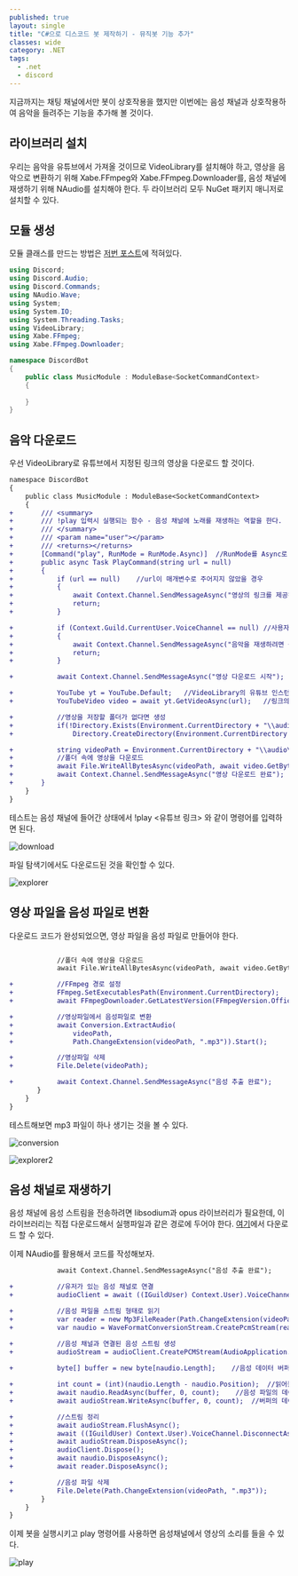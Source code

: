```yaml
---
published: true
layout: single
title: "C#으로 디스코드 봇 제작하기 - 뮤직봇 기능 추가"
classes: wide
category: .NET
tags: 
  - .net
  - discord 
---
```


지금까지는 채팅 채널에서만 봇이 상호작용을 했지만 이번에는 음성 채널과 상호작용하여 음악을 들려주는 기능을 추가해 볼 것이다.

## 라이브러리 설치

우리는 음악을 유튜브에서 가져올 것이므로 VideoLibrary를 설치해야 하고, 영상을 음악으로 변환하기 위해 Xabe.FFmpeg와 Xabe.FFmpeg.Downloader를, 음성 채널에 재생하기 위해 NAudio를 설치해야 한다. 두 라이브러리 모두 NuGet 패키지 매니저로 설치할 수 있다.

## 모듈 생성

모듈 클래스를 만드는 방법은 [저번 포스트](https://fred16157.github.io/.net/csharp-discord-bot-command-modules/)에 적혀있다.

~~~cs
using Discord;
using Discord.Audio;
using Discord.Commands;
using NAudio.Wave;
using System;
using System.IO;
using System.Threading.Tasks;
using VideoLibrary;
using Xabe.FFmpeg;
using Xabe.FFmpeg.Downloader;

namespace DiscordBot
{
    public class MusicModule : ModuleBase<SocketCommandContext>
    {
        
    }
}
~~~

## 음악 다운로드

우선 VideoLibrary로 유튜브에서 지정된 링크의 영상을 다운로드 할 것이다.

~~~diff
namespace DiscordBot
{
    public class MusicModule : ModuleBase<SocketCommandContext>
    {
+       /// <summary>
+       /// !play 입력시 실행되는 함수 - 음성 채널에 노래를 재생하는 역할을 한다.
+       /// </summary>
+       /// <param name="user"></param>
+       /// <returns></returns>
+       [Command("play", RunMode = RunMode.Async)]  //RunMode를 Async로 설정하여 영상을 다운로드하고 노래를 재생하는 동안 봇이 멈추지 않도록 한다.  
+       public async Task PlayCommand(string url = null)
+       {
+           if (url == null)    //url이 매개변수로 주어지지 않았을 경우
+           {
+               await Context.Channel.SendMessageAsync("영상의 링크를 제공해주세요.");
+               return;
+           }

+           if (Context.Guild.CurrentUser.VoiceChannel == null) //사용자가 음성 채널에 들어가지 않은 경우
+           {
+               await Context.Channel.SendMessageAsync("음악을 재생하려면 음성 채널에 있어야 합니다.");
+               return;
+           }

+           await Context.Channel.SendMessageAsync("영상 다운로드 시작");

+           YouTube yt = YouTube.Default;   //VideoLibrary의 유튜브 인스턴스 초기화
+           YouTubeVideo video = await yt.GetVideoAsync(url);   //링크의 영상을 변수에 저장

+           //영상을 저장할 폴더가 없다면 생성
+           if(!Directory.Exists(Environment.CurrentDirectory + "\\audio\\"))
+               Directory.CreateDirectory(Environment.CurrentDirectory + "\\audio\\");  

+           string videoPath = Environment.CurrentDirectory + "\\audio\\" + video.FullName;
+           //폴더 속에 영상을 다운로드
+           await File.WriteAllBytesAsync(videoPath, await video.GetBytesAsync());
+           await Context.Channel.SendMessageAsync("영상 다운로드 완료");
+       }
    }
}
~~~

테스트는 음성 채널에 들어간 상태에서 !play <유튜브 링크> 와 같이 명령어를 입력하면 된다.

![download](https://imgur.com/BOsYKSp.png)

파일 탐색기에서도 다운로드된 것을 확인할 수 있다.

![explorer](https://imgur.com/niYluk4.png)


## 영상 파일을 음성 파일로 변환

다운로드 코드가 완성되었으면, 영상 파일을 음성 파일로 만들어야 한다.

~~~diff

            //폴더 속에 영상을 다운로드
            await File.WriteAllBytesAsync(videoPath, await video.GetBytesAsync());

+           //FFmpeg 경로 설정
+           FFmpeg.SetExecutablesPath(Environment.CurrentDirectory);        
+           await FFmpegDownloader.GetLatestVersion(FFmpegVersion.Official);    //FFmpeg 다운로드

+           //영상파일에서 음성파일로 변환
+           await Conversion.ExtractAudio(
+               videoPath,
+               Path.ChangeExtension(videoPath, ".mp3")).Start();

+           //영상파일 삭제
+           File.Delete(videoPath);

+           await Context.Channel.SendMessageAsync("음성 추출 완료");
       }
    }
}
~~~

테스트해보면 mp3 파일이 하나 생기는 것을 볼 수 있다.

![conversion](https://imgur.com/cL9WXWD.png)

![explorer2](https://imgur.com/MENSZAp.png)

## 음성 채널로 재생하기

음성 채널에 음성 스트림을 전송하려면 libsodium과 opus 라이브러리가 필요한데, 이 라이브러리는 직접 다운로드해서 실행파일과 같은 경로에 두어야 한다. [여기](https://discord.foxbot.me/binaries/)에서 다운로드 할 수 있다.

이제 NAudio를 활용해서 코드를 작성해보자.

~~~diff
            await Context.Channel.SendMessageAsync("음성 추출 완료");

+           //유저가 있는 음성 채널로 연결
+           audioClient = await ((IGuildUser) Context.User).VoiceChannel.ConnectAsync();

+           //음성 파일을 스트림 형태로 읽기
+           var reader = new Mp3FileReader(Path.ChangeExtension(videoPath, ".mp3"));
+           var naudio = WaveFormatConversionStream.CreatePcmStream(reader);

+           //음성 채널과 연결된 음성 스트림 생성
+           audioStream = audioClient.CreatePCMStream(AudioApplication.Music);
            
+           byte[] buffer = new byte[naudio.Length];    //음성 데이터 버퍼

+           int count = (int)(naudio.Length - naudio.Position);  //읽어들일 데이터의 크기
+           await naudio.ReadAsync(buffer, 0, count);    //음성 파일의 데이터를 버퍼에 저장
+           await audioStream.WriteAsync(buffer, 0, count);  //버퍼의 데이터를 음성 채널 스트림에 저장

+           //스트림 정리
+           await audioStream.FlushAsync();
+           await ((IGuildUser) Context.User).VoiceChannel.DisconnectAsync();
+           await audioStream.DisposeAsync();
+           audioClient.Dispose();
+           await naudio.DisposeAsync();
+           await reader.DisposeAsync();

+           //음성 파일 삭제
+           File.Delete(Path.ChangeExtension(videoPath, ".mp3"));
        }
    }
}

~~~ 

이제 봇을 실행시키고 play 명령어를 사용하면 음성채널에서 영상의 소리를 들을 수 있다.

![play](https://imgur.com/msBzuPq.png)